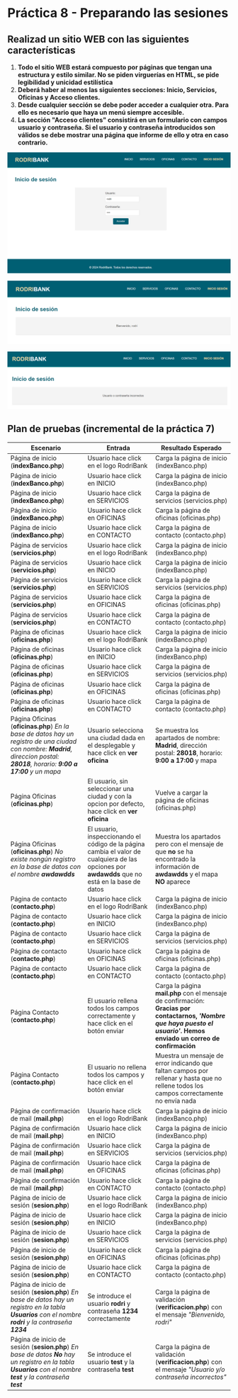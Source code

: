 # Práctica 8 - Preparando las sesiones

## Realizad un sitio WEB con las siguientes características

1. **Todo el sitio WEB estará compuesto por páginas que tengan una estructura y estilo similar. No se piden virguerías en HTML, se pide legibilidad y unicidad estilística**
2. **Deberá haber al menos las siguientes secciones: Inicio, Servicios, Oficinas y Acceso clientes.**
3. **Desde cualquier sección se debe poder acceder a cualquier otra. Para ello es necesario que haya un menú siempre accesible.**
4. **La sección "Acceso clientes" consistirá en un formulario con campos usuario y contraseña. Si el usuario y contraseña introducidos son válidos se debe mostrar una página que informe de ello y otra en caso contrario.**

![alt text](image.png)

![alt text](image-1.png)

![alt text](image-2.png)

## Plan de pruebas (incremental de la práctica 7)

| Escenario | Entrada | Resultado Esperado |
|-----------|---------|--------|
| Página de inicio (**indexBanco.php**) | Usuario hace click en el logo RodriBank | Carga la página de inicio (indexBanco.php) |
| Página de inicio (**indexBanco.php**) | Usuario hace click en INICIO | Carga la página de inicio (indexBanco.php) |
| Página de inicio (**indexBanco.php**) | Usuario hace click en SERVICIOS | Carga la página de servicios (servicios.php) |
| Página de inicio (**indexBanco.php**) | Usuario hace click en OFICINAS | Carga la página de oficinas (oficinas.php) |
| Página de inicio (**indexBanco.php**) | Usuario hace click en CONTACTO | Carga la página de contacto (contacto.php) |
| Página de servicios (**servicios.php**) | Usuario hace click en el logo RodriBank | Carga la página de inicio (indexBanco.php) |
| Página de servicios (**servicios.php**) | Usuario hace click en INICIO | Carga la página de inicio (indexBanco.php) |
| Página de servicios (**servicios.php**) | Usuario hace click en SERVICIOS | Carga la página de servicios (servicios.php) |
| Página de servicios (**servicios.php**) | Usuario hace click en OFICINAS | Carga la página de oficinas (oficinas.php) |
| Página de servicios (**servicios.php**) | Usuario hace click en CONTACTO | Carga la página de contacto (contacto.php) |
| Página de oficinas (**oficinas.php**) | Usuario hace click en el logo RodriBank | Carga la página de inicio (indexBanco.php) |
| Página de oficinas (**oficinas.php**) | Usuario hace click en INICIO | Carga la página de inicio (indexBanco.php) |
| Página de oficinas (**oficinas.php**) | Usuario hace click en SERVICIOS | Carga la página de servicios (servicios.php) |
| Página de oficinas (**oficinas.php**) | Usuario hace click en OFICINAS | Carga la página de oficinas (oficinas.php) |
| Página de oficinas (**oficinas.php**) | Usuario hace click en CONTACTO | Carga la página de contacto (contacto.php) |
| Página Oficinas (**oficinas.php**) *En la base de datos hay un registro de una ciudad con nombre: **Madrid**, direccion postal: **28018**, horario: **9:00 a 17:00** y un mapa*| Usuario selecciona una ciudad dada en el desplegable y hace click en **ver oficina** | Se muestra los apartados de nombre: **Madrid**, dirección postal: **28018**, horario: **9:00 a 17:00** y mapa |
| Página Oficinas (**oficinas.php**) | El usuario, sin seleccionar una ciudad y con la opcion por defecto, hace click en **ver oficina** | Vuelve a cargar la página de oficinas (oficinas.php) |
| Página Oficinas (**oficinas.php**) *No existe nongún registro en la base de datos con el nombre **awdawdds***| El usuario, inspeccionando el código de la página cambia el valor de cualquiera de las opciones por **awdawdds** que no está en la base de datos | Muestra los apartados pero con el mensaje de que **no** se ha encontrado la información de **awdawdds** y el mapa **NO** aparece |
| Página de contacto (**contacto.php**) | Usuario hace click en el logo RodriBank | Carga la página de inicio (indexBanco.php) |
| Página de contacto (**contacto.php**) | Usuario hace click en INICIO | Carga la página de inicio (indexBanco.php) |
| Página de contacto (**contacto.php**) | Usuario hace click en SERVICIOS | Carga la página de servicios (servicios.php) |
| Página de contacto (**contacto.php**) | Usuario hace click en OFICINAS | Carga la página de oficinas (oficinas.php) |
| Página de contacto (**contacto.php**) | Usuario hace click en CONTACTO | Carga la página de contacto (contacto.php) |
| Página Contacto (**contacto.php**) | El usuario rellena todos los campos correctamente y hace click en el botón enviar | Carga la página **mail.php** con el mensaje de confirmación: **Gracias por contactarnos, *'Nombre que haya puesto el usuario'*. Hemos enviado un correo de confirmación** |
| Página Contacto (**contacto.php**) | El usuario no rellena todos los campos y hace click en el botón enviar | Muestra un mensaje de error indicando que faltan campos por rellenar y hasta que no rellene todos los campos correctamente no envía nada |
| Página de confirmación de mail (**mail.php**) | Usuario hace click en el logo RodriBank | Carga la página de inicio (indexBanco.php) |
| Página de confirmación de mail (**mail.php**) | Usuario hace click en INICIO | Carga la página de inicio (indexBanco.php) |
| Página de confirmación de mail (**mail.php**) | Usuario hace click en SERVICIOS | Carga la página de servicios (servicios.php) |
| Página de confirmación de mail (**mail.php**) | Usuario hace click en OFICINAS | Carga la página de oficinas (oficinas.php) |
| Página de confirmación de mail (**mail.php**) | Usuario hace click en CONTACTO | Carga la página de contacto (contacto.php) |
| Página de inicio de sesión (**sesion.php**) | Usuario hace click en el logo RodriBank | Carga la página de inicio (indexBanco.php) |
| Página de inicio de sesión (**sesion.php**) | Usuario hace click en INICIO | Carga la página de inicio (indexBanco.php) |
| Página de inicio de sesión (**sesion.php**) | Usuario hace click en SERVICIOS | Carga la página de servicios (servicios.php) |
| Página de inicio de sesión (**sesion.php**) | Usuario hace click en OFICINAS | Carga la página de oficinas (oficinas.php) |
| Página de inicio de sesión (**sesion.php**) | Usuario hace click en CONTACTO | Carga la página de contacto (contacto.php) |
| Página de inicio de sesión (**sesion.php**) *En base de datos hay un registro en la tabla **Usuarios** con el nombre **rodri** y la contraseña **1234*** | Se introduce el usuario **rodri** y contraseña **1234** correctamente | Carga la página de validación (**verificacion.php**) con el mensaje *"Bienvenido, rodri"* |
| Página de inicio de sesión (**sesion.php**) *En base de datos **No** hay un registro en la tabla **Usuarios** con el nombre **test** y la contraseña **test*** | Se introduce el usuario **test** y la contraseña **test** | Carga la página de validación (**verificacion.php**) con el mensaje *"Usuario y/o contraseña incorrectos"* |
